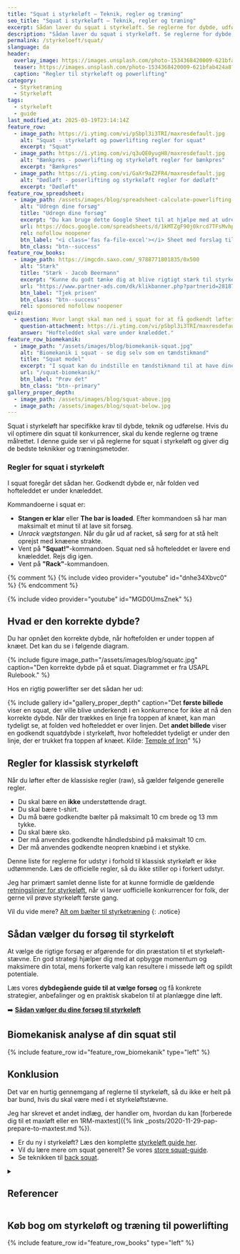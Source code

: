 ```yaml
---
title: "Squat i styrkeløft – Teknik, regler og træning"
seo_title: "Squat i styrkeløft – Teknik, regler og træning"
excerpt: Sådan laver du squat i styrkeløft. Se reglerne for dybde, udførelse og de bedste teknikker til at løfte tungt i konkurrence.
description: "Sådan laver du squat i styrkeløft. Se reglerne for dybde, udførelse og de bedste teknikker til at løfte tungt i konkurrence."
permalink: /styrkeloeft/squat/
slanguage: da
header:
  overlay_image: https://images.unsplash.com/photo-1534368420009-621bfab424a8?q=60&w=1200&h=630&auto=format&fit=crop&ixlib=rb-4.0.3&ixid=M3wxMjA3fDB8MHxwaG90by1wYWdlfHx8fGVufDB8fHx8fA%3D%3D
  teaser: https://images.unsplash.com/photo-1534368420009-621bfab424a8?q=60&w=400&h=300&auto=format&fit=crop&ixlib=rb-4.0.3&ixid=M3wxMjA3fDB8MHxwaG90by1wYWdlfHx8fGVufDB8fHx8fA%3D%3D
  caption: "Regler til styrkeløft og powerlifting"
category:
  - Styrketræning
  - Styrkeløft
tags:
  - styrkeløft
  - guide
last_modified_at: 2025-03-19T23:14:14Z
feature_row:
  - image_path: https://i.ytimg.com/vi/pSbpl3i3TRI/maxresdefault.jpg
    alt: "Squat - styrkeløft og powerlifting regler for squat"
    excerpt: "Squat"
  - image_path: https://i.ytimg.com/vi/q3uQE0yugH8/maxresdefault.jpg
    alt: "Bænkpres - powerlifting og styrkeløft regler for bænkpres"
    excerpt: "Bænkpres"
  - image_path: https://i.ytimg.com/vi/GaXr9aZ2FR4/maxresdefault.jpg
    alt: "Dødløft - poserlifting og styrkeløft regler for dødløft"
    excerpt: "Dødløft"
feature_row_spreadsheet:
  - image_path: /assets/images/blog/spreadsheet-calculate-powerlifting-attempts.png
    alt: "Udregn dine forsøg"
    title: "Udregn dine forsøg"
    excerpt: "Du kan bruge dette Google Sheet til at hjælpe med at udregne dine tre forsøg til dit styrkeløftstævne."
    url: https://docs.google.com/spreadsheets/d/1kMTZgF90j0krcd7TFsMvhpsI0fCo1fqSwNXHOmJKKYA/copy?usp=sharing
    rel: nofollow noopener
    btn_label: "<i class='fas fa-file-excel'></i> Sheet med forslag til forsøg"
    btn_class: "btn--success"
feature_row_books:
  - image_path: https://imgcdn.saxo.com/_9788771801835/0x500
    alt: "Stærk"
    title: "Stærk - Jacob Beermann"
    excerpt: "Kunne du godt tænke dig at blive rigtigt stærk til styrkeløft og powerlifting, så har en af Danmarks bedste styrkeløftere Jacob Beermann skrevet bogen _Stærk_. Her får du en god og grundig introduktion til, hvordan man bliver stærk. Med i købet får du et fremragende program målrettet på powerlifting."
    url: "https://www.partner-ads.com/dk/klikbanner.php?partnerid=28187&bannerid=43264&htmlurl=https://www.saxo.com/dk/staerk_jacob-beermann_haeftet_9788771801835"
    btn_label: "Tjek prisen"
    btn_class: "btn--success"
    rel: sponsored nofollow noopener
quiz:
  - question: Hvor langt skal man ned i squat for at få godkendt løftet?
    question-attachment: https://i.ytimg.com/vi/pSbpl3i3TRI/maxresdefault.jpg
    answer: "Hofteleddet skal være under knæleddet."
feature_row_biomekanik:
  - image_path: "/assets/images/blog/biomekanik-squat.jpg"
    alt: "Biomekanik i squat - se dig selv som en tændstikmand"
    title: "Squat model"
    excerpt: "I squat kan du indstille en tændstikmand til at have dine kropsmål for: overkrop, lår og underben. Så kan du se, hvordan løftet alt andet lige vil se ud."
    url: "/squat-biomekanik/"
    btn_label: "Prøv det"
    btn_class: "btn--primary"
gallery_proper_depth:
  - image_path: /assets/images/blog/squat-above.jpg
  - image_path: /assets/images/blog/squat-below.jpg
---
```


Squat i styrkeløft har specifikke krav til dybde, teknik og udførelse. Hvis du vil optimere din squat til konkurrencer, skal du kende reglerne og træne målrettet. I denne guide ser vi på reglerne for squat i styrkeløft og giver dig de bedste teknikker og træningsmetoder.

### Regler for squat i styrkeløft

I squat foregår det sådan her. Godkendt dybde er, når folden ved hofteleddet er under knæleddet.

Kommandoerne i squat er:

- **Stangen er klar** eller **The bar is loaded**. Efter kommandoen så har man maksimalt et minut til at lave sit forsøg.
- _Unrack vægtstangen_. Når du går ud af racket, så sørg for at stå helt oprejst med knæene strakte.
- Vent på **"Squat!"**-kommandoen. Squat ned så hofteleddet er lavere end knæleddet. Rejs dig igen.
- Vent på **"Rack"**-kommandoen.

{% comment %}
{% include video provider="youtube" id="dnhe34Xbvc0" %}
{% endcomment %}

{% include video provider="youtube" id="MGD0UmsZnek" %}

## Hvad er den korrekte dybde?

Du har opnået den korrekte dybde, når hoftefolden er under toppen af knæet. Det kan du se i følgende diagram.

{% include figure image_path="/assets/images/blog/squatc.jpg" caption="Den korrekte dybde på et squat. Diagrammet er fra USAPL Rulebook." %}

Hos en rigtig powerlifter ser det sådan her ud:

{% include gallery id="gallery_proper_depth" caption="Det **første billede** viser en squat, der ville blive underkendt i en konkurrence for ikke at nå den korrekte dybde. Når der trækkes en linje fra toppen af knæet, kan man tydeligt se, at folden ved hofteleddet er over linjen. Det **andet billede** viser en godkendt squatdybde i styrkeløft, hvor hofteleddet tydeligt er under den linje, der er trukket fra toppen af knæet. Kilde: [Temple of Iron](https://www.temple-of-iron.com/squat-depth-are-you-deep-enough/)" %}

## Regler for klassisk styrkeløft

Når du løfter efter de klassiske regler (raw), så gælder følgende generelle regler.

- Du skal bære en **ikke** understøttende dragt.
- Du skal bære t-shirt.
- Du må bære godkendte bælter på maksimalt 10 cm brede og 13 mm tykke.
- Du skal bære sko.
- Der må anvendes godkendte håndledsbind på maksimalt 10 cm.
- Der må anvendes godkendte neopren knæbind i et stykke.

Denne liste for reglerne for udstyr i forhold til klassisk styrkeløft er ikke udtømmende. Læs de officielle regler, så du ikke stiller op i forkert udstyr.

Jeg har primært samlet denne liste for at kunne formidle de gældende [retningslinjer for styrkeløft](/powerlifting-rules/), når vi laver uofficielle konkurrencer for folk, der gerne vil prøve styrkeløft første gang.

Vil du vide mere? [Alt om bælter til styrketræning](/baelte-styrketraening/)
{: .notice}

## Sådan vælger du forsøg til styrkeløft

At vælge de rigtige forsøg er afgørende for din præstation til et styrkeløft-stævne. En god strategi hjælper dig med at opbygge momentum og maksimere din total, mens forkerte valg kan resultere i missede løft og spildt potentiale.

Læs vores **dybdegående guide til at vælge forsøg** og få konkrete strategier, anbefalinger og en praktisk skabelon til at planlægge dine løft.

➡️ **[Sådan vælger du dine forsøg til styrkeløft](/styrkeloeft-vaelg-forsoeg/)**

## Biomekanisk analyse af din squat stil

{% include feature_row id="feature_row_biomekanik" type="left" %}

## Konklusion

Det var en hurtig gennemgang af reglerne til styrkeløft, så du ikke er helt på bar bund, hvis du skal være med i et styrkeløftstævne.

Jeg har skrevet et andet indlæg, der handler om, hvordan du kan [forberede dig til et maxløft eller en 1RM-maxtest]({% link _posts/2020-11-29-pap-prepare-to-maxtest.md %}).

- Er du ny i styrkeløft? Læs den komplette [styrkeløft guide her](/styrkeloeft/).
- Vil du lære mere om squat generelt? Se vores [store squat-guide](/squat/).
- Se teknikken til [back squat](/oevelse/back-squat/).

<details markdown="1" class="references">
  <summary><h2 id="references">Referencer</h2></summary>

- [The International Powerlifting Federation. Tekniske Regler 2019](https://filer.styrke.dk/Tekniske_regler_IPF_2019.pdf)
</details>

## Køb bog om styrkeløft og træning til powerlifting

{% include feature_row id="feature_row_books" type="left" %}
